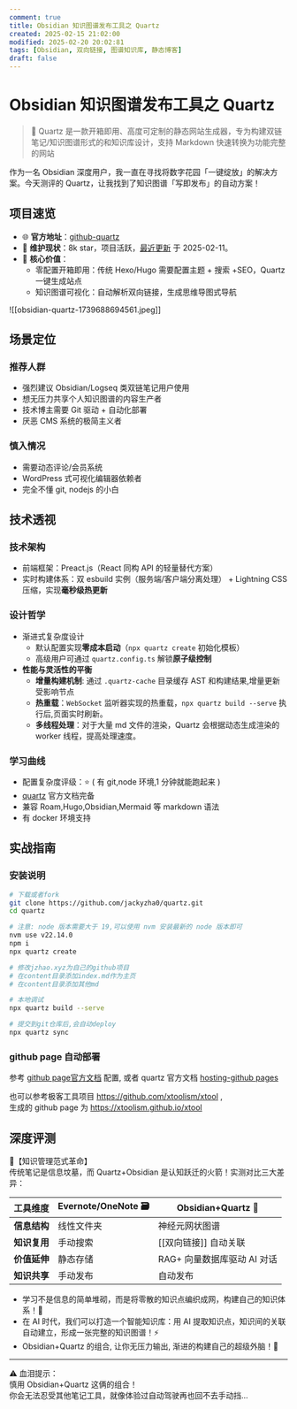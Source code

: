 ```yaml
---
comment: true
title: Obsidian 知识图谱发布工具之 Quartz
created: 2025-02-15 21:02:00
modified: 2025-02-20 20:02:81
tags: [Obsidian, 双向链接, 图谱知识库, 静态博客]
draft: false
---
```


# Obsidian 知识图谱发布工具之 Quartz
> 🔖 Quartz 是一款开箱即用、高度可定制的静态网站生成器，专为构建双链笔记/知识图谱形式的和知识库设计，支持 Markdown 快速转换为功能完整的网站

作为一名 Obsidian 深度用户，我一直在寻找将数字花园「一键绽放」的解决方案。今天测评的 Quartz，让我找到了知识图谱「写即发布」的自动方案！
## 项目速览
* 🌐 **官方地址**：[github-quartz](https://github.com/jackyzha0/quartz)
* 👨 **维护现状**：8k star，项目活跃，[最近更新](https://github.com/jackyzha0/quartz/commits/v4/) 于 2025-02-11。
* 📌 **核心价值**：
	* 零配置开箱即用：传统 Hexo/Hugo 需要配置主题 + 搜索 +SEO，Quartz 一键生成站点
	* 知识图谱可视化：自动解析双向链接，生成思维导图式导航

![[obsidian-quartz-1739688694561.jpeg]]
## 场景定位
### 推荐人群
* 强烈建议 Obsidian/Logseq 类双链笔记用户使用
* 想无压力共享个人知识图谱的内容生产者
* 技术博主需要 Git 驱动 + 自动化部署
* 厌恶 CMS 系统的极简主义者
### 慎入情况
* 需要动态评论/会员系统
* WordPress 式可视化编辑器依赖者
* 完全不懂 git, nodejs 的小白
## 技术透视
### 技术架构
* 前端框架：Preact.js（React 同构 API 的轻量替代方案）
* 实时构建体系：双 esbuild 实例（服务端/客户端分离处理） + Lightning CSS 压缩，实现**毫秒级热更新**
### 设计哲学
* 渐进式复杂度设计
	* 默认配置实现**零成本启动**（`npx quartz create` 初始化模板）
	* 高级用户可通过 `quartz.config.ts` 解锁**原子级控制**
* **性能与灵活性的平衡**
	* **增量构建机制**: 通过 `.quartz-cache` 目录缓存 AST 和构建结果,增量更新受影响节点
	* **热重载**：`WebSocket` 监听器实现的热重载，`npx quartz build --serve` 执行后,页面实时刷新。
	* **多线程处理**：对于大量 md 文件的渲染，Quartz 会根据动态生成渲染的 worker 线程，提高处理速度。
### 学习曲线
* 配置复杂度评级：⭐️ ( 有 git,node 环境,1 分钟就能跑起来 )
* [quartz](https://quartz.jzhao.xyz/) 官方文档完备
* 兼容 Roam,Hugo,Obsidian,Mermaid 等 markdown 语法
* 有 docker 环境支持
## 实战指南
### 安装说明
```bash
# 下载或者fork
git clone https://github.com/jackyzha0/quartz.git
cd quartz

# 注意: node 版本需要大于 19,可以使用 nvm 安装最新的 node 版本即可
nvm use v22.14.0
npm i
npx quartz create

# 修改jzhao.xyz为自己的github项目
# 在content目录添加index.md作为主页
# 在content目录添加其他md

# 本地调试
npx quartz build --serve

# 提交到git仓库后,会自动deploy
npx quartz sync
```
### github page 自动部署

参考 [github page官方文档](https://docs.github.com/zh/pages/getting-started-with-github-pages/configuring-a-publishing-source-for-your-github-pages-site) 配置, 或者 quartz 官方文档 [hosting-github pages](https://quartz.jzhao.xyz/hosting#github-pages)

也可以参考极客工具项目  <https://github.com/xtoolism/xtool>  ,  
生成的 github page 为 <https://xtoolism.github.io/xtool>
## 深度评测

💎【知识管理范式革命】  
传统笔记是信息坟墓，而 Quartz+Obsidian 是认知跃迁的火箭！实测对比三大差异：

| 工具维度     | Evernote/OneNote 🗃️ | Obsidian+Quartz 🧠 |
| -------- | -------------------- | ------------------ |
| **信息结构** | 线性文件夹                | 神经元网状图谱            |
| **知识复用** | 手动搜索                 | [[双向链接]] 自动关联      |
| **价值延伸** | 静态存储                 | RAG+ 向量数据库驱动 AI 对话 |
| **知识共享** | 手动发布                 | 自动发布               |

* 学习不是信息的简单堆砌，而是将零散的知识点编织成网，构建自己的知识体系！🌟
* 在 AI 时代，我们可以打造一个智能知识库：用 AI 提取知识点，知识间的关联自动建立，形成一张完整的知识图谱！⚡
* Obsidian+Quartz 的组合, 让你无压力输出, 渐进的构建自己的超级外脑！🚀

---
⚠️ 血泪提示：  
慎用 Obsidian+Quartz 这俩的组合！  
你会无法忍受其他笔记工具，就像体验过自动驾驶再也回不去手动挡…
